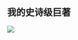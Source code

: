 ## 我的史诗级巨著

![](https://pcsdata.baidu.com/thumbnail/425942180q842e77831dbab2870dc3b9?fid=1101898660709-16051585-524209699067819&rt=pr&sign=FDTAER-yUdy3dSFZ0SVxtzShv1zcMqd-53o2OLYB8WUsKPq6Dm13EHaeIkc%3D&expires=2h&chkv=0&chkbd=0&chkpc=&dp-logid=9045582924214785703&dp-callid=0&time=1684724400&bus_no=26&size=c1600_u1600&quality=100&vuk=-&ft=video)
